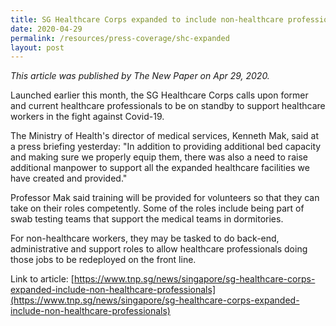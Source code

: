 ```yaml
---
title: SG Healthcare Corps expanded to include non-healthcare professionals
date: 2020-04-29
permalink: /resources/press-coverage/shc-expanded
layout: post
---
```

*This article was published by The New Paper on Apr 29, 2020.*

Launched earlier this month, the SG Healthcare Corps calls upon former and current healthcare professionals to be on standby to support healthcare workers in the fight against Covid-19.

The Ministry of Health's director of medical services, Kenneth Mak, said at a press briefing yesterday: "In addition to providing additional bed capacity and making sure we properly equip them, there was also a need to raise additional manpower to support all the expanded healthcare facilities we have created and provided."

Professor Mak said training will be provided for volunteers so that they can take on their roles competently. Some of the roles include being part of swab testing teams that support the medical teams in dormitories.

For non-healthcare workers, they may be tasked to do back-end, administrative and support roles to allow healthcare professionals doing those jobs to be redeployed on the front line.

Link to article: [https://www.tnp.sg/news/singapore/sg-healthcare-corps-expanded-include-non-healthcare-professionals](https://www.tnp.sg/news/singapore/sg-healthcare-corps-expanded-include-non-healthcare-professionals)